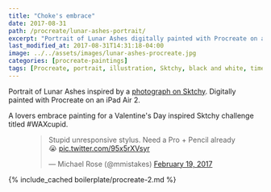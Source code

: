```yaml
---
title: "Choke's embrace"
date: 2017-08-31
path: /procreate/lunar-ashes-portrait/
excerpt: "Portrait of Lunar Ashes digitally painted with Procreate on an iPad."
last_modified_at: 2017-08-31T14:31:18-04:00
image: ../../assets/images/lunar-ashes-procreate.jpg
categories: [procreate-paintings]
tags: [Procreate, portrait, illustration, Sktchy, black and white, time lapse]
---
```


Portrait of Lunar Ashes inspired by a [photograph on Sktchy](https://sktchy.com/pSkSa). Digitally painted with Procreate on an iPad Air 2.

A lovers embrace painting for a Valentine's Day inspired Sktchy challenge titled #WAXcupid.

<figure>
  <blockquote class="twitter-tweet" data-lang="en"><p lang="en" dir="ltr">Stupid unresponsive stylus. Need a Pro + Pencil already 😭 <a href="https://t.co/95x5rXVsyr">pic.twitter.com/95x5rXVsyr</a></p>&mdash; Michael Rose (@mmistakes) <a href="https://twitter.com/mmistakes/status/833362456743440384">February 19, 2017</a></blockquote>
  <script async src="//platform.twitter.com/widgets.js" charset="utf-8"></script>
</figure>

{% include_cached boilerplate/procreate-2.md %}
